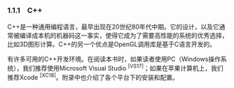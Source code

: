 ### 1.1.1　C++

C++是一种通用编程语言，最早出现在20世纪80年代中期。它的设计，以及它通常被编译成本机的机器码这一事实，使得它成为了需要高性能的系统的优秀选择，比如3D图形计算。C++的另一个优点是OpenGL调用库是基于C语言开发的。

有许多可用的C++开发环境。在阅读本书时，如果读者使用PC（Windows操作系统），我们推荐使用Microsoft Visual Studio <sup class="my_markdown">[VS17]</sup>；如果在苹果计算机上，我们推荐Xcode <sup>[XC18]</sup>。附录中也介绍了各个平台下的安装和配置。

